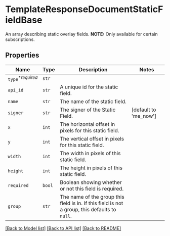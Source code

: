 # TemplateResponseDocumentStaticFieldBase

An array describing static overlay fields. **NOTE:** Only available for certain subscriptions.

## Properties
Name | Type | Description | Notes
------------ | ------------- | ------------- | -------------
| `type`<sup>*_required_</sup> | ```str``` |    |  |
| `api_id` | ```str``` |  A unique id for the static field.  |  |
| `name` | ```str``` |  The name of the static field.  |  |
| `signer` | ```str``` |  The signer of the Static Field.  |  [default to 'me_now'] |
| `x` | ```int``` |  The horizontal offset in pixels for this static field.  |  |
| `y` | ```int``` |  The vertical offset in pixels for this static field.  |  |
| `width` | ```int``` |  The width in pixels of this static field.  |  |
| `height` | ```int``` |  The height in pixels of this static field.  |  |
| `required` | ```bool``` |  Boolean showing whether or not this field is required.  |  |
| `group` | ```str``` |  The name of the group this field is in. If this field is not a group, this defaults to `null`.  |  |

[[Back to Model list]](../README.md#documentation-for-models) [[Back to API list]](../README.md#documentation-for-api-endpoints) [[Back to README]](../README.md)

